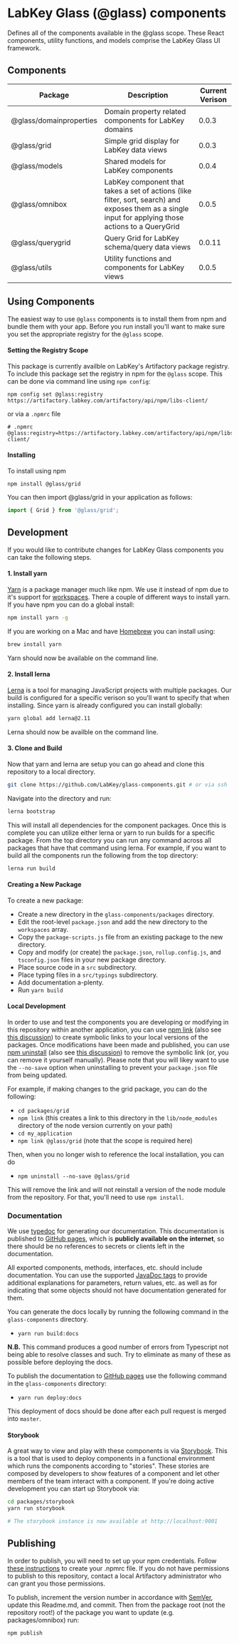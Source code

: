 # LabKey Glass (@glass) components

Defines all of the components available in the @glass scope. These React components, utility functions, and models comprise the LabKey Glass UI framework.

## Components

<!--- keep these alphabetical --->
| Package | Description | Current Verison |
| --- | --- | --- |
| @glass/domainproperties | Domain property related components for LabKey domains | 0.0.3 |
| @glass/grid | Simple grid display for LabKey data views | 0.0.3 |
| @glass/models | Shared models for LabKey components | 0.0.4 |
| @glass/omnibox | LabKey component that takes a set of actions (like filter, sort, search) and exposes them as a single input for applying those actions to a QueryGrid | 0.0.5 |
| @glass/querygrid | Query Grid for LabKey schema/query data views | 0.0.11 |
| @glass/utils | Utility functions and components for LabKey views | 0.0.5|

## Using Components

The easiest way to use `@glass` components is to install them from npm and bundle them with your app. Before you run install you'll want to make sure you set the appropriate registry for the `@glass` scope.

#### Setting the Registry Scope

This package is currently availble on LabKey's Artifactory package registry. To include this package set the registry in npm for the `@glass` scope. This can be done via command line using `npm config`:
```
npm config set @glass:registry https://artifactory.labkey.com/artifactory/api/npm/libs-client/
```
or via a `.npmrc` file
```
# .npmrc
@glass:registry=https://artifactory.labkey.com/artifactory/api/npm/libs-client/
```

#### Installing

To install using npm
```
npm install @glass/grid
```
You can then import @glass/grid in your application as follows:
```js
import { Grid } from '@glass/grid';
```

## Development

If you would like to contribute changes for LabKey Glass components you can take the following steps.

#### 1. Install yarn

[Yarn](https://yarnpkg.com) is a package manager much like npm. We use it instead of npm due to it's support for [workspaces](https://yarnpkg.com/lang/en/docs/workspaces/). There a couple of different ways to install yarn. If you have npm you can do a global install:

```sh
npm install yarn -g
```

If you are working on a Mac and have [Homebrew](https://brew.sh/) you can install using:

```sh
brew install yarn
```

Yarn should now be available on the command line.

#### 2. Install lerna

[Lerna](https://lernajs.io/) is a tool for managing JavaScript projects with multiple packages. Our build is configured for a specific verison so you'll want to specify that when installing. Since yarn is already configured you can install globally:

```sh
yarn global add lerna@2.11
```

Lerna should now be availble on the command line.

#### 3. Clone and Build

Now that yarn and lerna are setup you can go ahead and clone this repository to a local directory.

```sh
git clone https://github.com/LabKey/glass-components.git # or via ssh
```

Navigate into the directory and run:

```sh
lerna bootstrap
```

This will install all dependencies for the component packages. Once this is complete you can utilize either lerna or yarn to run builds for a specific package. From the top directory you can run any command across all packages that have that command using lerna. For example, if you want to build all the components run the following from the top directory:

```sh
lerna run build
```

#### Creating a New Package
To create a new package:

* Create a new directory in the `glass-components/packages` directory.
* Edit the root-level `package.json` and add the new directory to the `workspaces` array.
* Copy the `package-scripts.js` file from an existing package to the new directory.
* Copy and modify (or create) the `package.json`, `rollup.config.js`, and `tsconfig.json` files in your new package directory.
* Place source code in a `src` subdirectory.
* Place typing files in a `src/typings` subdirectory.
* Add documentation a-plenty.
* Run `yarn build`

#### Local Development

In order to use and test the components you are developing or modifying in this repository within another application, 
you can use [npm link](https://docs.npmjs.com/cli/link.html) 
(also see [this discussion](https://medium.com/@the1mills/how-to-test-your-npm-module-without-publishing-it-every-5-minutes-1c4cb4b369be))
to create symbolic links to your local versions of the packages.  Once modifications have been made and published, you can use [npm uninstall](https://docs.npmjs.com/cli/uninstall.html)
(also see [this discussion](https://medium.com/@alexishevia/the-magic-behind-npm-link-d94dcb3a81af)) to remove the symbolic
link (or, you can remove it yourself manually).  Please note that you will likey want to use the ``--no-save`` option 
when uninstalling to prevent your ``package.json`` file from being updated.

For example, if making changes to the grid package, you can do the following:
* ``cd packages/grid``
* ``npm link``  (this creates a link to this directory in the ``lib/node_modules`` directory of the node version currently on your path)
* ``cd my_application``
* ``npm link @glass/grid`` (note that the scope is required here)

Then, when you no longer wish to reference the local installation, you can do
* ``npm uninstall --no-save @glass/grid``

This will remove the link and will not reinstall a version of the node module from the repository.  For that, you'll
need to use ``npm install``.
 
### Documentation
We use [typedoc](https://www.npmjs.com/package/typedoc) for generating our documentation.  This documentation is published to [GitHub pages](https://labkey.github.io/glass-components/), which is **publicly available on the internet**, 
so there should be no references to secrets or clients left in the documentation.  

All exported components, methods, interfaces, etc. should include 
documentation.  You can use the supported [JavaDoc tags](https://typedoc.org/guides/doccomments/) to provide additional explanations for parameters, return values, etc. as well as for indicating that some objects should not have documentation generated for them.

You can generate the docs locally by running the following command in the ```glass-components``` directory.
* ``yarn run build:docs``
 
**N.B.** This command produces a good number of errors from Typescript not being able to resolve classes and such. 
Try to eliminate as many of these as possible before deploying the docs.

To publish the documentation to [GitHub pages](https://labkey.github.io/glass-components/) use the following command in the ```glass-components``` directory:
* ``yarn run deploy:docs``

This deployment of docs should be done after each pull request is merged into ```master```. 

#### Storybook

A great way to view and play with these components is via [Storybook](https://storybook.js.org/). This is a tool that is used to deploy components in a functional environment which runs the components according to "stories". These stories are composed by developers to show features of a component and let other members of the team interact with a component. If you're doing active development you can start up Storybook via:

```sh
cd packages/storybook
yarn run storybook

# The storybook instance is now available at http://localhost:9001
```

## Publishing

In order to publish, you will need to set up your npm credentials.  Follow [these instructions](https://internal.labkey.com/wiki/Handbook/Dev/page.view?name=npmrc) to create your .npmrc file.
If you do not have permissions to publish to this repository, contact a local Artifactory administrator who can grant you those permissions.

To publish, increment the version number in accordance with [SemVer](https://semver.org/), update this Readme.md, and commit. Then from the package root (not the repository root!) of the package you want to update (e.g. packages/omnibox) run:

```sh
npm publish
```
